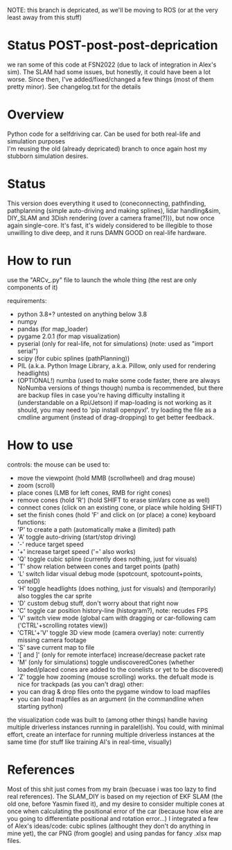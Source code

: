 
NOTE: this branch is depricated, as we'll be moving to ROS (or at the very least away from this stuff)

# Status POST-post-post-deprication
we ran some of this code at FSN2022 (due to lack of integration in Alex's sim). The SLAM had some issues, but honestly, it could have been a lot worse. Since then, I've added/fixed/changed a few things (most of them pretty minor). See changelog.txt for the details

# Overview
Python code for a selfdriving car. Can be used for both real-life and simulation purposes <br/>
I'm reusing the old (already depricated) branch to once again host my stubborn simulation desires.
# Status
This version does everything it used to (coneconnecting, pathfinding, pathplanning (simple auto-driving and making splines), lidar handling&sim, DIY_SLAM and 3Dish rendering (over a camera frame(?))), but now once again single-core. It's fast, it's widely considered to be illegible to those unwilling to dive deep, and it runs DAMN GOOD on real-life hardware.

# How to run
use the "ARCv_.py" file to launch the whole thing (the rest are only components of it)

requirements:
 - python 3.8+? untested on anything below 3.8
 - numpy 
 - pandas (for map_loader)
 - pygame 2.0.1 (for map visualization)
 - pyserial (only for real-life, not for simulations) (note: used as "import serial")
 - scipy (for cubic splines (pathPlanning))
 - PIL (a.k.a. Python Image Library, a.k.a. Pillow, only used for rendering headlights)
 - (OPTIONAL!) numba (used to make some code faster, there are always NoNumba versions of things though)
numba is recommended, but there are backup files in case you're having difficulty installing it (understandable on a Rpi/Jetson)
if map-loading is not working as it should, you may need to 'pip install openpyxl'. try loading the file as a cmdline argument (instead of drag-dropping) to get better feedback.

# How to use
controls:
the mouse can be used to:
 - move the viewpoint (hold MMB (scrollwheel) and drag mouse)
 - zoom (scroll)
 - place cones (LMB for left cones, RMB for right cones)
 - remove cones (hold 'R') (hold SHIFT to erase simVars cone as well)
 - connect cones (click on an existing cone, or place while holding SHIFT)
 - set the finish cones (hold 'F' and click on (or place) a cone)
keyboard functions:
 - 'P' to create a path (automatically make a (limited) path
 - 'A' toggle auto-driving (start/stop driving)
 - '-' reduce target speed
 - '+' increase target speed ('=' also works)
 - 'Q' toggle cubic spline (currently does nothing, just for visuals)
 - 'T' show relation between cones and target points (path)
 - 'L' switch lidar visual debug mode (spotcount, spotcount+points, coneID)
 - 'H' toggle headlights (does nothing, just for visuals) and (temporarily) also toggles the car sprite
 - 'D' custom debug stuff, don't worry about that right now
 - 'C' toggle car position history-line (histogram?), note: recudes FPS
 - 'V' switch view mode (global cam with dragging or car-following cam ('CTRL'+scrolling rotates view))
 - 'CTRL'+'V' toggle 3D view mode (camera overlay) note: currently missing camera footage
 - 'S' save current map to file
 - '[ and ]' (only for remote interface) increase/decrease packet rate
 - 'M' (only for simulations) toggle undiscoveredCones (whether loaded/placed cones are added to the conelists or yet to be discovered)
 - 'Z' toggle how zooming (mouse scrolling) works. the defualt mode is nice for trackpads (as you can't drag)
other:
 - you can drag & drop files onto the pygame window to load mapfiles
 - you can load mapfiles as an argument (in the commandline when starting python)

the visualization code was built to (among other things) handle having multiple driverless instances running in paralel(ish). You could, with minimal effort, create an interface for running multiple driverless instances at the same time (for stuff like training AI's in real-time, visually)

# References
Most of this shit just comes from my brain (becuase i was too lazy to find real references). The SLAM_DIY is based on my rejection of EKF SLAM (the old one, before Yasmin fixed it), and my desire to consider multiple cones at once when calculating the positional error of the car (because how else are you going to differentiate positional and rotation error...)
I integrated a few of Alex's ideas/code: cubic splines (althought they don't do anything in mine yet), the car PNG (from google) and using pandas for fancy .xlsx map files.
